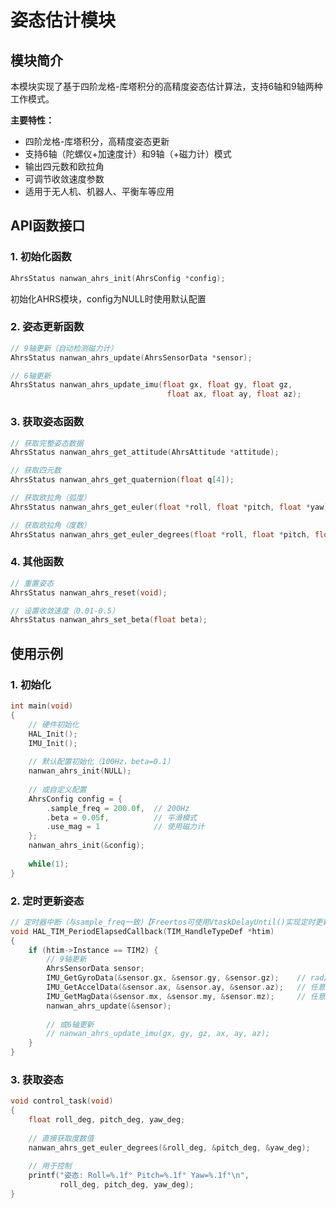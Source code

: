 # 姿态估计模块

## 模块简介

本模块实现了基于四阶龙格-库塔积分的高精度姿态估计算法，支持6轴和9轴两种工作模式。

**主要特性：**
- 四阶龙格-库塔积分，高精度姿态更新
- 支持6轴（陀螺仪+加速度计）和9轴（+磁力计）模式
- 输出四元数和欧拉角
- 可调节收敛速度参数
- 适用于无人机、机器人、平衡车等应用

## API函数接口

### 1. 初始化函数
```c
AhrsStatus nanwan_ahrs_init(AhrsConfig *config);
```
初始化AHRS模块，config为NULL时使用默认配置

### 2. 姿态更新函数
```c
// 9轴更新（自动检测磁力计）
AhrsStatus nanwan_ahrs_update(AhrsSensorData *sensor);

// 6轴更新
AhrsStatus nanwan_ahrs_update_imu(float gx, float gy, float gz, 
                                   float ax, float ay, float az);
```

### 3. 获取姿态函数
```c
// 获取完整姿态数据
AhrsStatus nanwan_ahrs_get_attitude(AhrsAttitude *attitude);

// 获取四元数
AhrsStatus nanwan_ahrs_get_quaternion(float q[4]);

// 获取欧拉角（弧度）
AhrsStatus nanwan_ahrs_get_euler(float *roll, float *pitch, float *yaw);

// 获取欧拉角（度数）
AhrsStatus nanwan_ahrs_get_euler_degrees(float *roll, float *pitch, float *yaw);
```

### 4. 其他函数
```c
// 重置姿态
AhrsStatus nanwan_ahrs_reset(void);

// 设置收敛速度（0.01-0.5）
AhrsStatus nanwan_ahrs_set_beta(float beta);
```

## 使用示例

### 1. 初始化
```c
int main(void)
{
    // 硬件初始化
    HAL_Init();
    IMU_Init();
    
    // 默认配置初始化（100Hz，beta=0.1）
    nanwan_ahrs_init(NULL);
    
    // 或自定义配置
    AhrsConfig config = {
        .sample_freq = 200.0f,  // 200Hz
        .beta = 0.05f,          // 平滑模式
        .use_mag = 1            // 使用磁力计
    };
    nanwan_ahrs_init(&config);
    
    while(1);
}
```

### 2. 定时更新姿态
```c
// 定时器中断（与sample_freq一致）【Freertos可使用VtaskDelayUntil()实现定时更新】
void HAL_TIM_PeriodElapsedCallback(TIM_HandleTypeDef *htim)
{
    if (htim->Instance == TIM2) {
        // 9轴更新
        AhrsSensorData sensor;
        IMU_GetGyroData(&sensor.gx, &sensor.gy, &sensor.gz);    // rad/s
        IMU_GetAccelData(&sensor.ax, &sensor.ay, &sensor.az);   // 任意单位
        IMU_GetMagData(&sensor.mx, &sensor.my, &sensor.mz);     // 任意单位
        nanwan_ahrs_update(&sensor);
        
        // 或6轴更新
        // nanwan_ahrs_update_imu(gx, gy, gz, ax, ay, az);
    }
}
```

### 3. 获取姿态
```c
void control_task(void)
{
    float roll_deg, pitch_deg, yaw_deg;
    
    // 直接获取度数值
    nanwan_ahrs_get_euler_degrees(&roll_deg, &pitch_deg, &yaw_deg);
    
    // 用于控制
    printf("姿态: Roll=%.1f° Pitch=%.1f° Yaw=%.1f°\n", 
           roll_deg, pitch_deg, yaw_deg);
}
```
